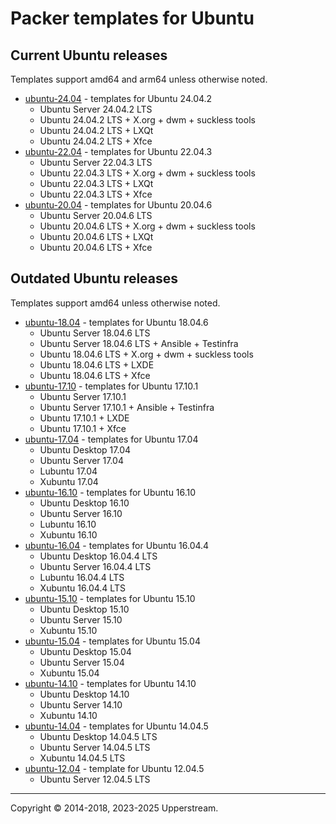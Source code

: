 # Packer templates for Ubuntu

## Current Ubuntu releases

Templates support amd64 and arm64 unless otherwise noted.

* [ubuntu-24.04](ubuntu-24.04/README.md) - templates for Ubuntu 24.04.2
  * Ubuntu Server 24.04.2 LTS
  * Ubuntu 24.04.2 LTS + X.org + dwm + suckless tools
  * Ubuntu 24.04.2 LTS + LXQt
  * Ubuntu 24.04.2 LTS + Xfce
* [ubuntu-22.04](ubuntu-22.04/README.md) - templates for Ubuntu 22.04.3
  * Ubuntu Server 22.04.3 LTS
  * Ubuntu 22.04.3 LTS + X.org + dwm + suckless tools
  * Ubuntu 22.04.3 LTS + LXQt
  * Ubuntu 22.04.3 LTS + Xfce
* [ubuntu-20.04](ubuntu-20.04/README.md) - templates for Ubuntu 20.04.6
  * Ubuntu Server 20.04.6 LTS
  * Ubuntu 20.04.6 LTS + X.org + dwm + suckless tools
  * Ubuntu 20.04.6 LTS + LXQt
  * Ubuntu 20.04.6 LTS + Xfce

## Outdated Ubuntu releases

Templates support amd64 unless otherwise noted.

* [ubuntu-18.04](ubuntu-18.04/README.md) - templates for Ubuntu 18.04.6
  * Ubuntu Server 18.04.6 LTS
  * Ubuntu Server 18.04.6 LTS + Ansible + Testinfra
  * Ubuntu 18.04.6 LTS + X.org + dwm + suckless tools
  * Ubuntu 18.04.6 LTS + LXDE
  * Ubuntu 18.04.6 LTS + Xfce
* [ubuntu-17.10](ubuntu-17.10/README.md) - templates for Ubuntu 17.10.1
  * Ubuntu Server 17.10.1
  * Ubuntu Server 17.10.1 + Ansible + Testinfra
  * Ubuntu 17.10.1 + LXDE
  * Ubuntu 17.10.1 + Xfce
* [ubuntu-17.04](ubuntu-17.04/README.md) - templates for Ubuntu 17.04
  * Ubuntu Desktop 17.04
  * Ubuntu Server 17.04
  * Lubuntu 17.04
  * Xubuntu 17.04
* [ubuntu-16.10](ubuntu-16.10/README.md) - templates for Ubuntu 16.10
  * Ubuntu Desktop 16.10
  * Ubuntu Server 16.10
  * Lubuntu 16.10
  * Xubuntu 16.10
* [ubuntu-16.04](ubuntu-16.04/README.md) - templates for Ubuntu 16.04.4
  * Ubuntu Desktop 16.04.4 LTS
  * Ubuntu Server 16.04.4 LTS
  * Lubuntu 16.04.4 LTS
  * Xubuntu 16.04.4 LTS
* [ubuntu-15.10](ubuntu-15.10/README.md) - templates for Ubuntu 15.10
  * Ubuntu Desktop 15.10
  * Ubuntu Server 15.10
  * Xubuntu 15.10
* [ubuntu-15.04](ubuntu-15.04/README.md) - templates for Ubuntu 15.04
  * Ubuntu Desktop 15.04
  * Ubuntu Server 15.04
  * Xubuntu 15.04
* [ubuntu-14.10](ubuntu-14.10/README.md) - templates for Ubuntu 14.10
  * Ubuntu Desktop 14.10
  * Ubuntu Server 14.10
  * Xubuntu 14.10
* [ubuntu-14.04](ubuntu-14.04/README.md) - templates for Ubuntu 14.04.5
  * Ubuntu Desktop 14.04.5 LTS
  * Ubuntu Server 14.04.5 LTS
  * Xubuntu 14.04.5 LTS
* [ubuntu-12.04](ubuntu-12.04/README.md) - template for Ubuntu 12.04.5
  * Ubuntu Server 12.04.5 LTS

- - -

Copyright &copy; 2014-2018, 2023-2025 Upperstream.
